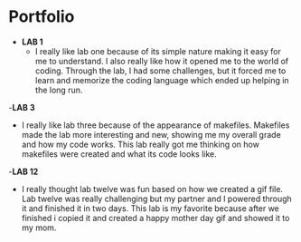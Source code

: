 # Portfolio

- **LAB 1**
  - I really like lab one because of its simple nature making it easy for me to understand. I also really like how it opened me to the world of coding. Through the lab, I had some challenges, but it forced me to learn and memorize the coding language which ended up helping in the long run.

-**LAB 3** 
  - I really like lab three because of the appearance of makefiles. Makefiles made the lab more interesting and new, showing me my overall grade and how my code works. This lab really got me thinking on how makefiles were created and what its code looks like. 

-**LAB 12** 
  - I really thought lab twelve was fun based on how we created a gif file. Lab twelve was really challenging but my partner and I powered through it and finished it in two days. This lab is my favorite because after we finished i copied it and created a happy mother day gif and showed it to my mom.
